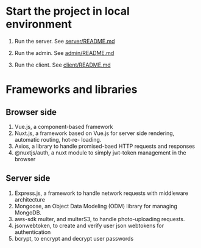 # Start the project in local environment

1. Run the server. See [server/README.md](https://github.com/KevinChenROC/amazon-clone/tree/main/server)

2. Run the admin. See [admin/README.md](https://github.com/KevinChenROC/amazon-clone/tree/main/admin)

3. Run the client. See [client/README.md](https://github.com/KevinChenROC/amazon-clone/tree/main/client)

# Frameworks and libraries

## Browser side

1. Vue.js, a component-based framework
2. Nuxt.js, a framework based on Vue.js for server side rendering, automatic routing, hot-re-
   loading.
3. Axios, a library to handle promised-baed HTTP requests and responses
4. @nuxtjs/auth, a nuxt module to simply jwt-token management in the browser

## Server side

1. Express.js, a framework to handle network requests with middleware architecture
2. Mongoose, an Object Data Modeling (ODM) library for managing MongoDB.
3. aws-sdk multer, and multerS3, to handle photo-uploading requests.
4. jsonwebtoken, to create and verify user json webtokens for authentication
5. bcrypt, to encrypt and decrypt user passwords
